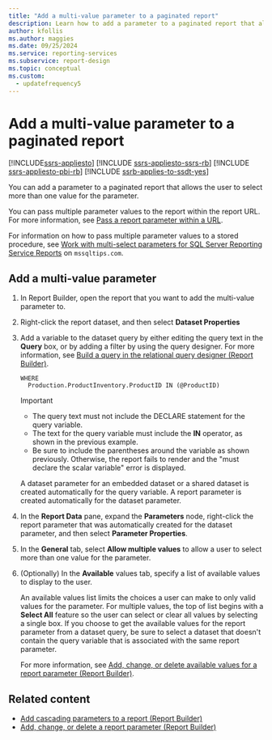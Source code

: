 ```yaml
---
title: "Add a multi-value parameter to a paginated report"
description: Learn how to add a parameter to a paginated report that allows the user to select more than one value for the parameter in Report Builder.
author: kfollis
ms.author: maggies
ms.date: 09/25/2024
ms.service: reporting-services
ms.subservice: report-design
ms.topic: conceptual
ms.custom:
  - updatefrequency5
---
```

# Add a multi-value parameter to a paginated report

[!INCLUDE[ssrs-appliesto](../../includes/ssrs-appliesto.md)] [!INCLUDE [ssrs-appliesto-ssrs-rb](../../includes/ssrs-appliesto-ssrs-rb.md)] [!INCLUDE [ssrs-appliesto-pbi-rb](../../includes/ssrs-appliesto-pbi-rb.md)] [!INCLUDE [ssrb-applies-to-ssdt-yes](../../includes/ssrb-applies-to-ssdt-yes.md)]

  You can add a parameter to a paginated report that allows the user to select more than one value for the parameter.  
  
 You can pass multiple parameter values to the report within the report URL. For more information, see [Pass a report parameter within a URL](../../reporting-services/pass-a-report-parameter-within-a-url.md).  
  
 For information on how to pass multiple parameter values to a stored procedure, see [Work with multi-select parameters for SQL Server Reporting Service Reports](https://go.microsoft.com/fwlink/?LinkId=321529) on `mssqltips.com`.  
  
## Add a multi-value parameter  
  
1.  In Report Builder, open the report that you want to add the multi-value parameter to.  
  
1.  Right-click the report dataset, and then select **Dataset Properties**  
  
1.  Add a variable to the dataset query by either editing the query text in the **Query** box, or by adding a filter by using the query designer. For more information, see [Build a query in the relational query designer &#40;Report Builder&#41;](../../reporting-services/report-data/build-a-query-in-the-relational-query-designer-report-builder-and-ssrs.md).  
  
    ```  
    WHERE  
      Production.ProductInventory.ProductID IN (@ProductID)  
    ```  
  
    > [!IMPORTANT]  
    > *  The query text must not include the DECLARE statement for the query variable.  
    > *  The text for the query variable must include the **IN** operator, as shown in the previous example.  
    > *  Be sure to include the parentheses around the variable as shown previously. Otherwise, the report fails to render and the "must declare the scalar variable" error is displayed.  
  
    A dataset parameter for an embedded dataset or a shared dataset is created automatically for the query variable. A report parameter is created automatically for the dataset parameter.  
  
1.  In the **Report Data** pane, expand the **Parameters** node, right-click the report parameter that was automatically created for the dataset parameter, and then select **Parameter Properties**.  
  
1.  In the **General** tab, select **Allow multiple values** to allow a user to select more than one value for the parameter.  
  
1.  (Optionally) In the **Available** values tab, specify a list of available values to display to the user.  
  
     An available values list limits the choices a user can make to only valid values for the parameter. For multiple values, the top of list begins with a **Select All** feature so the user can select or clear all values by selecting a single box. If you choose to get the available values for the report parameter from a dataset query, be sure to select a dataset that doesn't contain the query variable that is associated with the same report parameter.  
  
     For more information, see [Add, change, or delete available values for a report parameter &#40;Report Builder&#41;](../../reporting-services/report-design/add-change-or-delete-available-values-for-a-report-parameter.md).  

## Related content

- [Add cascading parameters to a report &#40;Report Builder&#41;](../../reporting-services/report-design/add-cascading-parameters-to-a-report-report-builder-and-ssrs.md)
- [Add, change, or delete a report parameter &#40;Report Builder&#41;](../../reporting-services/report-design/add-change-or-delete-a-report-parameter-report-builder-and-ssrs.md)
